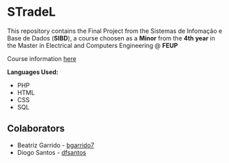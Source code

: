# STradeL

This repository contains the Final Project from the Sistemas de Infomação e Base de Dados (**SIBD**), a course choosen as a **Minor** from the **4th year** in the Master in Electrical and Computers Engineering @ **FEUP**

Course information [here](https://web.fe.up.pt/~arestivo/page/courses/2018/sibd/)

**Languages Used:**
* PHP
* HTML
* CSS
* SQL


## Colaborators

* Beatriz Garrido - [bgarrido7](https://github.com/bgarrido7)
* Diogo Santos - [dfsantos](https://github.com/dfosantos)
